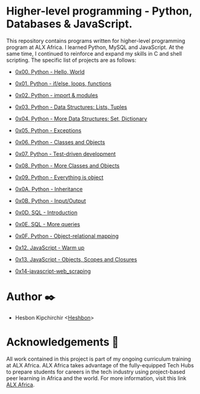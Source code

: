 # Higher-level programming - Python, Databases & JavaScript.


This repository contains programs written for  higher-level programming program  at ALX Africa. I learned Python, MySQL and JavaScript. At the same time, I continued to reinforce and expand my skills in C and shell scripting. The specific
list of projects are as follows:

  +  <u>[0x00. Python - Hello, World](https://github.com/Heshbon/alx-higher_level_programming/tree/master/0x00-python-hello_world)</u>

  +  <u>[0x01. Python - if/else, loops, functions](https://github.com/Heshbon/alx-higher_level_programming/tree/master/0x01-python-if_else_loops_functions)</u>

  +  <u>[0x02. Python - import & modules](https://github.com/Heshbon/alx-higher_level_programming/tree/master/0x02-python-import_modules)</u>

  +  <u>[0x03. Python - Data Structures: Lists, Tuples](https://github.com/Heshbon/alx-higher_level_programming/tree/master/0x03-python-data_structures)</u>

  +  <u>[0x04. Python - More Data Structures: Set, Dictionary](https://github.com/Heshbon/alx-higher_level_programming/tree/master/0x04-python-more_data_structures)</u>

  +  <u>[0x05. Python - Exceptions](https://github.com/Heshbon/alx-higher_level_programming/tree/master/0x05-python-exceptions)</u>

  +  <u>[0x06. Python - Classes and Objects](https://github.com/Heshbon/alx-higher_level_programming/tree/master/0x06-python-classes)</u>

  +  <u>[0x07. Python - Test-driven development](https://github.com/Heshbon/alx-higher_level_programming/tree/master/0x07-python-test_driven_development)</u>

  +  <u>[0x08. Python - More Classes and Objects](https://github.com/Heshbon/alx-higher_level_programming/tree/master/0x08-python-more_classes)</u>

  +  <u>[0x09. Python - Everything is object](https://github.com/Heshbon/alx-higher_level_programming/tree/master/0x09-python-everything_is_object)</u>

  +  <u>[0x0A. Python - Inheritance](https://github.com/Heshbon/alx-higher_level_programming/tree/master/0x0A-python-inheritance)</u>

  +  <u>[0x0B. Python - Input/Output](https://github.com/Heshbon/alx-higher_level_programming/tree/master/0x0B-python-input_output)</u>

  +  <u>[0x0D. SQL - Introduction](https://github.com/Heshbon/alx-higher_level_programming/tree/master/0x0D-SQL_introduction)</u>

  +  <u>[0x0E. SQL - More queries](https://github.com/Heshbon/alx-higher_level_programming/tree/master/0x0E-SQL_more_queries)</u>

  +  <u>[0x0F. Python - Object-relational mapping](https://github.com/Heshbon/alx-higher_level_programming/tree/master/0x0F-python-object_relational_mapping)</u>

  +  <u>[0x12. JavaScript - Warm up](https://github.com/Heshbon/alx-higher_level_programming/tree/master/0x12-javascript-warm_up)</u>

  +  <u>[0x13. JavaScript - Objects, Scopes and Closures](https://github.com/Heshbon/alx-higher_level_programming/tree/master/0x13-javascript_objects_scopes_closures)</u>

  + <u>[0x14-javascript-web_scraping](https://github.com/Heshbon/alx-higher_level_programming/tree/master/0x14-javascript-web_scraping)</u>



# Author ✒️

  +  Hesbon Kipchirchir <[Heshbon](https://github.com/Heshbon)>


# Acknowledgements 🙏

All work contained in this project is part of my ongoing curriculum training at ALX Africa. ALX Africa takes advantage of the fully-equipped Tech Hubs to prepare students for careers in the tech industry using project-based peer learning in Africa and the world. For more information, visit this link [ALX Africa](https://www.alxafrica.com). 
